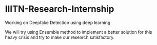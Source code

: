 # IIITN-Research-Internship
Working on Deepfake Detection using deep learning

We will try using Ensemble method to implement a better solution for this heavy crisis and try to make our research satisfactory.

